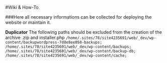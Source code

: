 #Wiki & How-To

###Here all necessary informations can be collected for deploying the website or maintain it.

**Duplicator**
The following paths should be excluded from the creation of the archive .zip and installer.php
`
/home/.sites/78/site4235691/web/_dev/wp-content/backupwordpress-7d8e8ee058-backups;
/home/.sites/78/site4235691/web/_dev/wp-content/backups;
/home/.sites/78/site4235691/web/_dev/wp-content/backup-db;
/home/.sites/78/site4235691/web/_dev/wp-content/cache;
`
